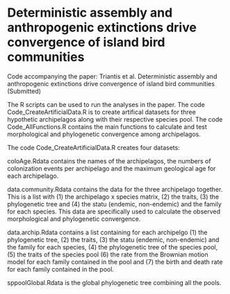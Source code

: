 # Deterministic assembly and anthropogenic extinctions drive convergence of island bird communities

Code accompanying the paper: Triantis et al. Deterministic assembly and anthropogenic extinctions drive convergence of island bird communities (Submitted)

The R scripts can be used to run the analyses in the paper. The code Code_CreateArtificialData.R is to create artifical datasets for three hypothetic archipelagos along with their respective species pool. The code Code_AllFunctions.R contains the main functions to calculate and test morphological and phylogenetic convergence among archipelagos.

The code Code_CreateArtificialData.R creates four datasets:

coloAge.Rdata contains the names of the archipelagos, the numbers of colonization events per archipelago and the maximum geological age for each archipelago.

data.community.Rdata contains the data for the three archipelago together. This is a list with (1) the archipelago x species matrix, (2) the traits, (3) the phylogenetic tree and (4) the statu (endemic, non-endemic) and the family for each species. This data are specifically used to calculate the observed morphological and phylogenetic convergence.  

data.archip.Rdata contains a list containing for each archipelgo (1) the phylogenetic tree, (2) the traits, (3) the statu (endemic, non-endemic) and the family for each species, (4) the phylogenetic tree of the species pool, (5) the traits of the species pool (6) the rate from the Brownian motion model for each family contained in the pool and (7) the birth and death rate for each family contained in the pool.

sppoolGlobal.Rdata is the global phylogenetic tree combining all the pools.
